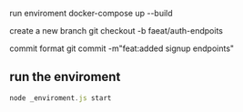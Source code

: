 run enviroment
docker-compose up --build

create a new branch
git checkout -b faeat/auth-endpoits

commit format
git commit -m"feat:added signup endpoints"


## run the enviroment

```js
node _enviroment.js start
```
